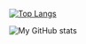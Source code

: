 
[![Top Langs](https://github-readme-stats.vercel.app/api/top-langs/?username=JavaDevMC&layout=compat&theme=radical)](https://github.com/anuraghazra/github-readme-stats)

![My GitHub stats](https://github-readme-stats.vercel.app/api?username=JavaDevMC&hide=contribs&theme=radical,prs)
